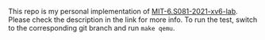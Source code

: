 This repo is my personal implementation of [MIT-6.S081-2021-xv6-lab](https://pdos.csail.mit.edu/6.S081/2021/schedule.html). Please check the description in the link for more info.
To run the test, switch to the corresponding git branch and run `make qemu`.

